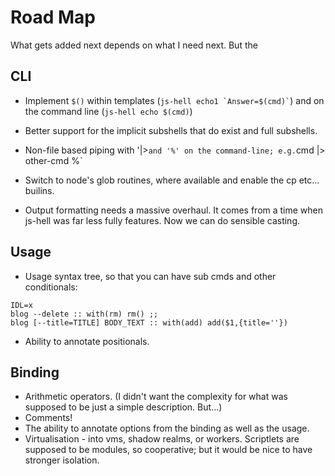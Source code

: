 Road Map
=========
What gets added next depends on what I need next. But the 
  
## CLI   
  
 * Implement `$()` within templates (`` js-hell echo1 `Answer=$(cmd)`
   ``) and on the command line (`js-hell echo $(cmd)`)

 * Better support for the implicit subshells that do exist and full
   subshells.
  
 * Non-file based piping with '|>` and '%' on the command-line; e.g.
   `cmd |> other-cmd %`
  
 * Switch to node's glob routines, where available and enable the cp
   etc... builins.
  
 * Output formatting needs a massive overhaul. It comes from a time when
   js-hell was far less fully features. Now we can do sensible casting.
  
  
## Usage
 * Usage syntax tree, so that you can have sub cmds and other
   conditionals: 
  
```
IDL=x
blog --delete :: with(rm) rm() ;;
blog [--title=TITLE] BODY_TEXT :: with(add) add($1,{title=''})    
```
  
  * Ability to annotate positionals.
   
## Binding
 * Arithmetic operators. (I didn't want the complexity for what was
   supposed to be just a simple description. But...)
 * Comments! 
 * The ability to annotate options from the binding as well as the
   usage.     
 * Virtualisation - into vms, shadow realms, or workers. Scriptlets are
   supposed to be modules, so cooperative; but it would be nice to have
   stronger isolation.   
